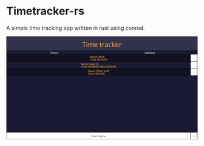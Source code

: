 # Timetracker-rs
A simple time tracking app written in rust using conrod.

![Screencap](assets/images/screencap.png)